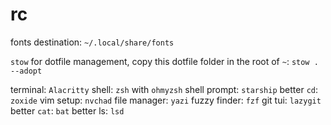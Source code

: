 # rc

fonts destination: `~/.local/share/fonts`

`stow` for dotfile management, copy this dotfile folder in the root of `~`: `stow . --adopt`

terminal: `Alacritty`
shell: `zsh` with `ohmyzsh`
shell prompt: `starship`
better `cd`: `zoxide`
vim setup: `nvchad`
file manager: `yazi`
fuzzy finder: `fzf`
git tui: `lazygit`
better `cat`: `bat`
better ls: `lsd`
